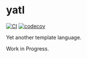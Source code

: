 # yatl

[![CI](https://github.com/samuelcolvin/yatl/actions/workflows/ci.yml/badge.svg?event=push)](https://github.com/samuelcolvin/yatl/actions?query=event%3Apush+branch%3Amain+workflow%3Aci)
[![codecov](https://codecov.io/gh/samuelcolvin/yatl/branch/main/graph/badge.svg)](https://codecov.io/gh/samuelcolvin/yatl)

Yet another template language.

Work in Progress.
